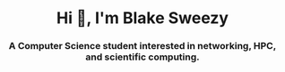 <h1 align="center">Hi 👋, I'm Blake Sweezy</h1>
<h3 align="center">A Computer Science student interested in networking, HPC, and scientific computing.</h3>
